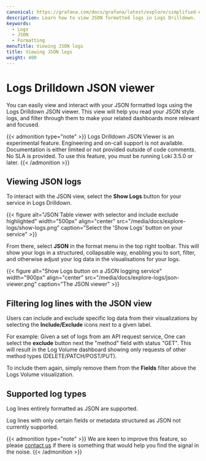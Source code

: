 ```yaml
---
canonical: https://grafana.com/docs/grafana/latest/explore/simplified-exploration/logs/viewing-json-logs/
description: Learn how to view JSON formatted logs in Logs Drilldown.
keywords:
  - Logs
  - JSON
  - Formatting
menuTitle: Viewing JSON logs
title: Viewing JSON logs
weight: 400
---
```


# Logs Drilldown JSON viewer
You can easily view and interact with your JSON formatted logs  using the Logs Drilldown JSON viewer. This view will help you read your JSON style logs, and filter through them to make your related dashboards more relevant and focused.


{{< admonition type="note" >}}
Logs Drilldown JSON Viewer is an experimental feature. Engineering and on-call support is not available. Documentation is either limited or not provided outside of code comments. No SLA is provided. To use this feature, you must be running Loki 3.5.0 or later.
{{< /admonition >}}

## Viewing JSON logs

To interact with the JSON view, select the **Show Logs** button for your service in Logs Drilldown. 

{{< figure alt="JSON Table viewer with selector and include exclude highlighted" width="500px" align="center" src="/media/docs/explore-logs/show-logs.png" caption="Select the 'Show Logs' button on your service" >}}

From there, select **JSON** in the format menu in the top right toolbar. This will show your logs in a structured, collapsable way, enabling you to sort, filter, and otherwise adjust your log data in the visualisations for your logs.

{{< figure alt="Show Logs button on a JSON logging service" width="900px" align="center" src="/media/docs/explore-logs/json-viewer.png" caption="The JSON viewer" >}}

## Filtering log lines with the JSON view

Users can include and exclude specific log data from their visualizations by selecting the **Include/Exclude** icons next to a given label. 

For example: Given a set of logs from am API request service, One can select the **exclude** button next the "method" field with status "GET". This  will result in the Log Volume dashboard showing only requests of other method types (DELETE/PATCH/POST/PUT).

To include them again, simply remove them from the **Fields** filter above the Logs Volume visualization. 


## Supported log types
Log lines entirely formatted as JSON are supported. 

Log lines with only certain fields or metadata structured as JSON not currently supported.

{{< admonition type="note" >}}
We are keen to improve this feature, so please [contact us](https://forms.gle/1sYWCTPvD72T1dPH9) if there is something that would help you find the signal in the noise.
{{< /admonition >}}
